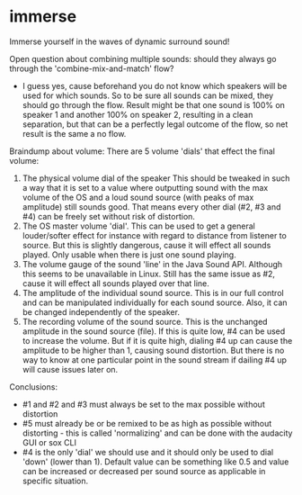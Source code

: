 # immerse
Immerse yourself in the waves of dynamic surround sound!


Open question about combining multiple sounds: should they always go through the 'combine-mix-and-match' flow?
- I guess yes, cause beforehand you do not know which speakers will be used for which sounds.
So to be sure all sounds can be mixed, they should go through the flow. Result might be that one sound is 100% on speaker 1
and another 100% on speaker 2, resulting in a clean separation, but that can be a perfectly legal outcome of the flow, so
net result is the same a no flow.


Braindump about volume:
There are 5 volume 'dials' that effect the final volume:
  1. The physical volume dial of the speaker
     This should be tweaked in such a way that it is set to a value where outputting sound with the max volume of the OS
     and a loud sound source (with peaks of max amplitude) still sounds good. That means every other dial (#2, #3 and #4) can be freely set
     without risk of distortion.
  2. The OS master volume 'dial'. This can be used to get a general louder/softer effect for instance with regard to distance
     from listener to source. But this is slightly dangerous, cause it will effect all sounds played. Only usable when there is just one sound playing.
  3. The volume gauge of the sound 'line' in the Java Sound API. Although this seems to be unavailable in Linux. Still has the same issue as #2,
     cause it will effect all sounds played over that line.
  4. The amplitude of the individual sound source. This is in our full control and can be manipulated individually for each sound source.
     Also, it can be changed independently of the speaker.
  5. The recording volume of the sound source. This is the unchanged amplitude in the sound source (file). If this is quite low, #4 can be used to
     increase the volume. But if it is quite high, dialing #4 up can cause the amplitude to be higher than 1, causing sound distortion.
     But there is no way to know at one particular point in the sound stream if dailing #4 up will cause issues later on.

Conclusions:
- #1 and #2 and #3 must always be set to the max possible without distortion
- #5 must already be or be remixed to be as high as possible without distorting - this is called 'normalizing' and can be done with the audacity GUI or sox CLI
- #4 is the only 'dial' we should use and it should only be used to dial 'down' (lower than 1).
     Default value can be something like 0.5 and value can be increased or decreased per sound source as applicable in specific situation.
